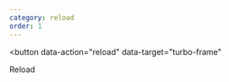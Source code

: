 ```yaml
---
category: reload
order: 1
---
```


<button
  data-action="reload"
  data-target="turbo-frame"
>
  Reload
</button>

<turbo-frame></turbo-frame>

<!-- demo; for demo purposes; script to stub a `turbo-frame` element -->
<script>
  class FrameElement extends HTMLElement {
    reload() {
      this.textContent = `Reloaded at ${new Date().toLocaleTimeString()}`;
    }
  }

  customElements.define("turbo-frame", FrameElement);
</script>
